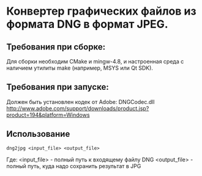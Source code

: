 Конвертер графических файлов из формата DNG в формат JPEG.
=======

Требования при сборке:
-----------

Для сборки необходим CMake и mingw-4.8, и настроенная среда с наличием утилиты make (например, MSYS или Qt SDK).


Требования при запуске:
-----------

Должен быть установлен кодек от Adobe: DNGCodec.dll http://www.adobe.com/support/downloads/product.jsp?product=194&platform=Windows

Использование
-----------

```
dng2jpg <input_file> <output_file>
```

Где:
<input_file> - полный путь к входящему файлу DNG
<output_file> - полный путь, куда надо сохранить результат в JPG
